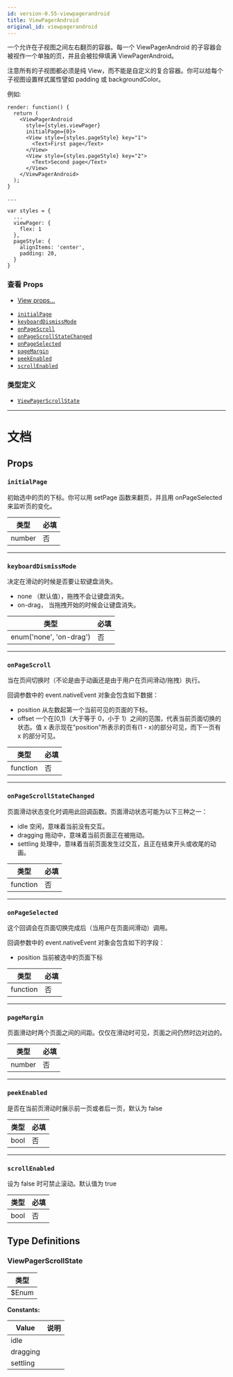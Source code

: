 ```yaml
---
id: version-0.55-viewpagerandroid
title: ViewPagerAndroid
original_id: viewpagerandroid
---
```


一个允许在子视图之间左右翻页的容器。每一个 ViewPagerAndroid 的子容器会被视作一个单独的页，并且会被拉伸填满 ViewPagerAndroid。

注意所有的子视图都必须是纯 View，而不能是自定义的复合容器。你可以给每个子视图设置样式属性譬如 padding 或 backgroundColor。

例如:

```
render: function() {
  return (
    <ViewPagerAndroid
      style={styles.viewPager}
      initialPage={0}>
      <View style={styles.pageStyle} key="1">
        <Text>First page</Text>
      </View>
      <View style={styles.pageStyle} key="2">
        <Text>Second page</Text>
      </View>
    </ViewPagerAndroid>
  );
}

...

var styles = {
  ...
  viewPager: {
    flex: 1
  },
  pageStyle: {
    alignItems: 'center',
    padding: 20,
  }
}
```

### 查看 Props

* [View props...](view.md#props)

- [`initialPage`](viewpagerandroid.md#initialpage)
- [`keyboardDismissMode`](viewpagerandroid.md#keyboarddismissmode)
- [`onPageScroll`](viewpagerandroid.md#onpagescroll)
- [`onPageScrollStateChanged`](viewpagerandroid.md#onpagescrollstatechanged)
- [`onPageSelected`](viewpagerandroid.md#onpageselected)
- [`pageMargin`](viewpagerandroid.md#pagemargin)
- [`peekEnabled`](viewpagerandroid.md#peekenabled)
- [`scrollEnabled`](viewpagerandroid.md#scrollenabled)

### 类型定义

* [`ViewPagerScrollState`](viewpagerandroid.md#viewpagerscrollstate)

---

# 文档

## Props

### `initialPage`

初始选中的页的下标。你可以用 setPage 函数来翻页，并且用 onPageSelected 来监听页的变化。

| 类型   | 必填 |
| ------ | ---- |
| number | 否   |

---

### `keyboardDismissMode`

决定在滑动的时候是否要让软键盘消失。

* none （默认值），拖拽不会让键盘消失。
* on-drag， 当拖拽开始的时候会让键盘消失。

| 类型                    | 必填 |
| ----------------------- | ---- |
| enum('none', 'on-drag') | 否   |

---

### `onPageScroll`

当在页间切换时（不论是由于动画还是由于用户在页间滑动/拖拽）执行。

回调参数中的 event.nativeEvent 对象会包含如下数据：

* position 从左数起第一个当前可见的页面的下标。
* offset 一个在[0,1)（大于等于 0，小于 1）之间的范围，代表当前页面切换的状态。值 x 表示现在"position"所表示的页有(1 - x)的部分可见，而下一页有 x 的部分可见。

| 类型     | 必填 |
| -------- | ---- |
| function | 否   |

---

### `onPageScrollStateChanged`

页面滑动状态变化时调用此回调函数。页面滑动状态可能为以下三种之一：

* idle 空闲，意味着当前没有交互。
* dragging 拖动中，意味着当前页面正在被拖动。
* settling 处理中，意味着当前页面发生过交互，且正在结束开头或收尾的动画。

| 类型     | 必填 |
| -------- | ---- |
| function | 否   |

---

### `onPageSelected`

这个回调会在页面切换完成后（当用户在页面间滑动）调用。

回调参数中的 event.nativeEvent 对象会包含如下的字段：

* position 当前被选中的页面下标

| 类型     | 必填 |
| -------- | ---- |
| function | 否   |

---

### `pageMargin`

页面滑动时两个页面之间的间距。仅仅在滑动时可见，页面之间仍然时边对边的。

| 类型   | 必填 |
| ------ | ---- |
| number | 否   |

---

### `peekEnabled`

是否在当前页滑动时展示前一页或者后一页，默认为 false

| 类型 | 必填 |
| ---- | ---- |
| bool | 否   |

---

### `scrollEnabled`

设为 false 时可禁止滚动。默认值为 true

| 类型 | 必填 |
| ---- | ---- |
| bool | 否   |

## Type Definitions

### ViewPagerScrollState

| 类型  |
| ----- |
| $Enum |

**Constants:**

| Value    | 说明 |
| -------- | ---- |
| idle     |      |
| dragging |      |
| settling |      |
